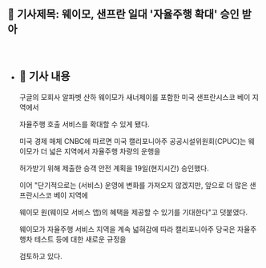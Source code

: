 ## 📰 기사제목: 웨이모, 샌프란 일대 '자율주행 확대' 승인 받아
<br>

- ## 📄 기사 내용
  구글의 모회사 알파벳 산하 웨이모가 새너제이를 포함한 미국 샌프란시스코 베이 지역에서

  자율주행 호출 서비스를 확대할 수 있게 됐다.

  미국 경제 매체 CNBC에 따르면 미국 캘리포니아주 공공시설위원회(CPUC)는 웨이모가 더 넓은 지역에서 자율주행 차량의 운행을

  허가받기 위해 제출한 승객 안전 계획을 19일(현지시간) 승인했다.

  이어 "단기적으로는 (서비스) 운영에 변화를 가져오지 않겠지만, 앞으로 더 많은 샌프란시스코 베이 지역에

  웨이모 원(웨이모 서비스 앱)의 혜택을 제공할 수 있기를 기대한다"고 덧붙였다.

  웨이모가 자율주행 서비스 지역을 계속 넓혀감에 따라 캘리포니아주 당국은 자율주행차 테스트 등에 대한 새로운 규정을

  검토하고 있다.
